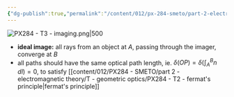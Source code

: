 ```yaml
---
{"dg-publish":true,"permalink":"/content/012/px-284-smeto/part-2-electromagnetic-theory/t-geometric-optics/px-284-t3a-imaging/","noteIcon":"1","created":"2025-08-27T13:15:28.605+01:00","updated":"2025-05-03T12:17:54.000+01:00"}
---
```



![PX284 - T3 - imaging.png|500](/img/user/pics/PX284%20-%20T3%20-%20imaging.png)

- **ideal image:** all rays from an object at $A$, passing through the imager, converge at $B$
- all paths should have the same optical path length, ie. $\delta(OP) = \delta\left(\int_{A}^{B}n\,dl\right) = 0$, to satisfy [[content/012/PX284 - SMETO/part 2 - electromagnetic theory/T - geometric optics/PX284 - T2 - fermat's principle\|fermat's principle]]
